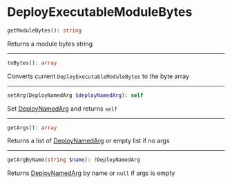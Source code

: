 # DeployExecutableModuleBytes

```php
getModuleBytes(): string
```
Returns a module bytes string

---
```php
toBytes(): array
```
Converts current `DeployExecutableModuleBytes` to the byte array

---
```php
setArg(DeployNamedArg $deployNamedArg): self
```
Set [DeployNamedArg](DeployNamedArg.md) and returns `self`

---
```php
getArgs(): array
```
Returns a list of [DeployNamedArg](DeployNamedArg.md) or empty list if no args

---
```php
getArgByName(string $name): ?DeployNamedArg
```
Returns [DeployNamedArg](DeployNamedArg.md) by name or `null` if args is empty
